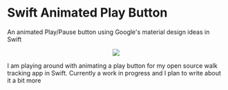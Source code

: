 # Swift Animated Play Button
An animated Play/Pause button using Google's material design ideas in Swift

<p align="center">
    <img src="http://zippy.gfycat.com/PerkyAcademicJabiru.gif">
</p>

I am playing around with animating a play button for my open source walk tracking app in Swift.
Currently a work in progress and I plan to write about it a bit more
